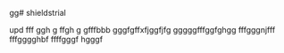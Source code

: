 gg# shieldstrial

upd
fff
ggh
g
ffgh
g
gfffbbb
gggfgffхfjggfjfg
gggggfffggfghgg
fffgggnjfff
fffgggghbf
ffffgggf
hgggf
